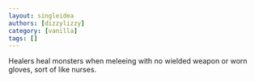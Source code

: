```yaml
---
layout: singleidea
authors: [dizzylizzy]
category: [vanilla]
tags: []
---
```

Healers heal monsters when meleeing with no wielded weapon or worn gloves, sort of like nurses.
